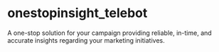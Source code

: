 # onestopinsight_telebot
A one-stop solution for your campaign providing reliable, in-time, and accurate insights regarding your marketing initiatives. 

